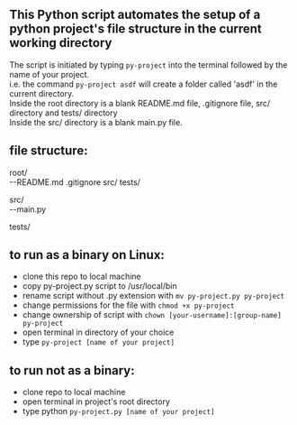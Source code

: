 ## This Python script automates the setup of a python project's file structure in the current working directory  

The script is initiated by typing ```py-project``` into the terminal followed by the name of your project.  
i.e. the command ```py-project asdf``` will create a folder called 'asdf' in the current directory.  
Inside the root directory is a blank README.md file, .gitignore file, src/ directory and tests/ directory  
Inside the src/ directory is a blank main.py file.  
 

## file structure:  
root/  
--README.md  .gitignore  src/  tests/  

src/  
--main.py  

tests/

  

## to run as a binary on Linux:  
 - clone this repo to local machine  
 - copy py-project.py script to /usr/local/bin  
 - rename script without .py extension with ```mv py-project.py py-project```
 - change permissions for the file with ```chmod +x py-project```
 - change ownership of script with ```chown [your-username]:[group-name] py-project```
 - open terminal in directory of your choice  
 - type ```py-project [name of your project]```  


## to run not as a binary:
 - clone repo to local machine  
 - open terminal in project's root directory  
 - type python ```py-project.py [name of your project]```

